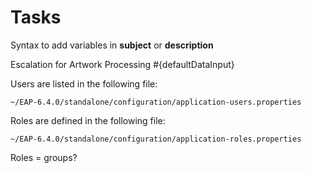 # Tasks

Syntax to add variables in **subject** or **description**

Escalation for Artwork Processing #{defaultDataInput}


Users are listed in the following file:

    ~/EAP-6.4.0/standalone/configuration/application-users.properties

Roles are defined in the following file:

    ~/EAP-6.4.0/standalone/configuration/application-roles.properties

Roles = groups?

